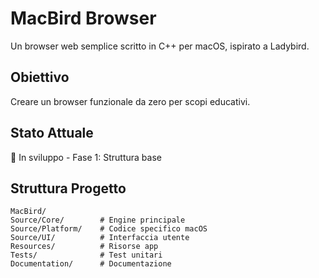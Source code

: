 # MacBird Browser

Un browser web semplice scritto in C++ per macOS, ispirato a Ladybird.

## Obiettivo
Creare un browser funzionale da zero per scopi educativi.

## Stato Attuale
🚧 In sviluppo - Fase 1: Struttura base

## Struttura Progetto
```
MacBird/
Source/Core/        # Engine principale
Source/Platform/    # Codice specifico macOS  
Source/UI/          # Interfaccia utente
Resources/          # Risorse app
Tests/              # Test unitari
Documentation/      # Documentazione
```

